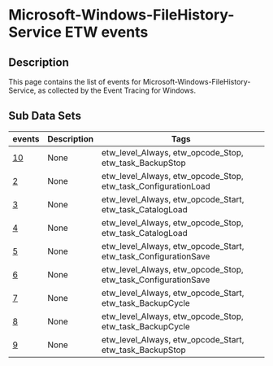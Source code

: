 # Microsoft-Windows-FileHistory-Service ETW events

## Description
This page contains the list of events for Microsoft-Windows-FileHistory-Service, as collected by the Event Tracing for Windows.

## Sub Data Sets
|events|Description|Tags|
|---|---|---|
|[10](events/event-10.md)|None|etw_level_Always, etw_opcode_Stop, etw_task_BackupStop|
|[2](events/event-2.md)|None|etw_level_Always, etw_opcode_Stop, etw_task_ConfigurationLoad|
|[3](events/event-3.md)|None|etw_level_Always, etw_opcode_Start, etw_task_CatalogLoad|
|[4](events/event-4.md)|None|etw_level_Always, etw_opcode_Stop, etw_task_CatalogLoad|
|[5](events/event-5.md)|None|etw_level_Always, etw_opcode_Start, etw_task_ConfigurationSave|
|[6](events/event-6.md)|None|etw_level_Always, etw_opcode_Stop, etw_task_ConfigurationSave|
|[7](events/event-7.md)|None|etw_level_Always, etw_opcode_Start, etw_task_BackupCycle|
|[8](events/event-8.md)|None|etw_level_Always, etw_opcode_Stop, etw_task_BackupCycle|
|[9](events/event-9.md)|None|etw_level_Always, etw_opcode_Start, etw_task_BackupStop|
